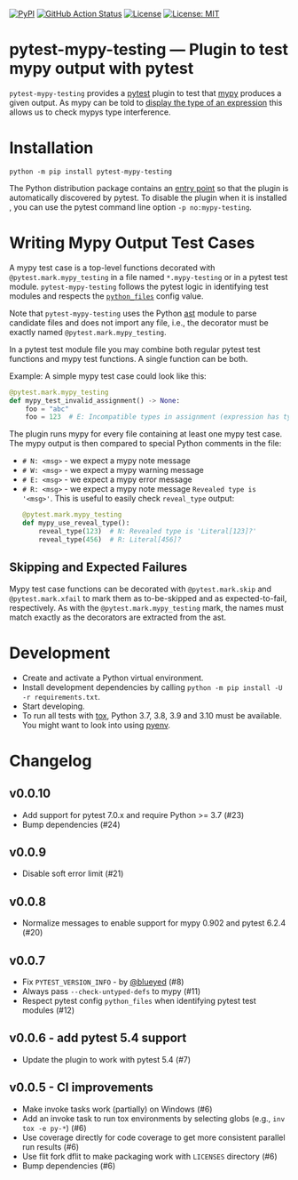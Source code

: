 <!--
SPDX-FileCopyrightText: David Fritzsche
SPDX-License-Identifier: CC0-1.0
-->
[![PyPI](https://img.shields.io/pypi/v/pytest-mypy-testing.svg)](https://pypi.python.org/pypi/pytest-mypy-testing)
[![GitHub Action Status](https://github.com/davidfritzsche/pytest-mypy-testing/workflows/Python%20package/badge.svg)](https://github.com/davidfritzsche/pytest-mypy-testing/actions)
[![License](https://img.shields.io/badge/License-Apache%202.0-blue.svg)](https://opensource.org/licenses/Apache-2.0)
[![License: MIT](https://img.shields.io/badge/License-MIT-yellow.svg)](https://opensource.org/licenses/MIT)


# pytest-mypy-testing — Plugin to test mypy output with pytest

`pytest-mypy-testing` provides a
[pytest](https://pytest.readthedocs.io/en/latest/) plugin to test that
[mypy](http://mypy-lang.org/) produces a given output. As mypy can be
told to [display the type of an
expression](https://mypy.readthedocs.io/en/latest/common_issues.html#displaying-the-type-of-an-expression)
this allows us to check mypys type interference.


# Installation

``` shell
python -m pip install pytest-mypy-testing
```

The Python distribution package contains an [entry
point](https://docs.pytest.org/en/latest/writing_plugins.html#making-your-plugin-installable-by-others)
so that the plugin is automatically discovered by pytest. To disable
the plugin when it is installed , you can use the pytest command line
option `-p no:mypy-testing`.


# Writing Mypy Output Test Cases

A mypy test case is a top-level functions decorated with
`@pytest.mark.mypy_testing` in a file named `*.mypy-testing` or in a
pytest test module.  `pytest-mypy-testing` follows the pytest logic in
identifying test modules and respects the
[`python_files`](https://docs.pytest.org/en/latest/reference.html#confval-python_files)
config value.

Note that ``pytest-mypy-testing`` uses the Python
[ast](https://docs.python.org/3/library/ast.html) module to parse
candidate files and does not import any file, i.e., the decorator must
be exactly named `@pytest.mark.mypy_testing`.

In a pytest test module file you may combine both regular pytest test
functions and mypy test functions. A single function can be both.

Example: A simple mypy test case could look like this:

``` python
@pytest.mark.mypy_testing
def mypy_test_invalid_assignment() -> None:
    foo = "abc"
    foo = 123  # E: Incompatible types in assignment (expression has type "int", variable has type "str")
```

The plugin runs mypy for every file containing at least one mypy test
case. The mypy output is then compared to special Python comments in
the file:

* `# N: <msg>` - we expect a mypy note message
* `# W: <msg>` - we expect a mypy warning message
* `# E: <msg>` - we expect a mypy error message
* `# R: <msg>` - we expect a mypy note message `Revealed type is
  '<msg>'`. This is useful to easily check `reveal_type` output:
     ```python
     @pytest.mark.mypy_testing
     def mypy_use_reveal_type():
         reveal_type(123)  # N: Revealed type is 'Literal[123]?'
         reveal_type(456)  # R: Literal[456]?
     ```


## Skipping and Expected Failures

Mypy test case functions can be decorated with `@pytest.mark.skip` and
`@pytest.mark.xfail` to mark them as to-be-skipped and as
expected-to-fail, respectively. As with the
`@pytest.mark.mypy_testing` mark, the names must match exactly as the
decorators are extracted from the ast.


# Development

* Create and activate a Python virtual environment.
* Install development dependencies by calling `python -m pip install
  -U -r requirements.txt`.
* Start developing.
* To run all tests with [tox](https://tox.readthedocs.io/en/latest/),
  Python 3.7, 3.8, 3.9 and 3.10 must be available. You might want to look
  into using [pyenv](https://github.com/pyenv/pyenv).


# Changelog

## v0.0.10

* Add support for pytest 7.0.x and require Python >= 3.7 (#23)
* Bump dependencies (#24)

## v0.0.9

* Disable soft error limit (#21)

## v0.0.8

* Normalize messages to enable support for mypy 0.902 and pytest 6.2.4 (#20)

## v0.0.7

* Fix `PYTEST_VERSION_INFO` - by [@blueyed](https://github.com/blueyed) (#8)
* Always pass `--check-untyped-defs` to mypy (#11)
* Respect pytest config `python_files` when identifying pytest test modules (#12)

## v0.0.6 - add pytest 5.4 support

* Update the plugin to work with pytest 5.4 (#7)

## v0.0.5 - CI improvements

* Make invoke tasks work (partially) on Windows (#6)
* Add an invoke task to run tox environments by selecting globs (e.g.,
  `inv tox -e py-*`) (#6)
* Use coverage directly for code coverage to get more consistent
  parallel run results (#6)
* Use flit fork dflit to make packaging work with `LICENSES` directory
  (#6)
* Bump dependencies (#6)
